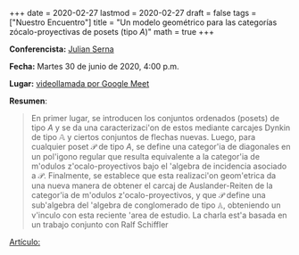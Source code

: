 +++
date      = 2020-02-27
lastmod   = 2020-02-27
draft     = false
tags      = ["Nuestro Encuentro"]
title     = "Un modelo geométrico para las categorías zócalo-proyectivas de posets (tipo $A$)"
math      = true
+++

**Conferencista:** [Julian Serna](https://matematicas.netlify.app/authors/serna-j/)

**Fecha:** Martes 30 de junio de 2020, 4:00 p.m.

**Lugar:** [videollamada por Google Meet]()


**Resumen**:

> En primer lugar, se introducen los conjuntos ordenados (posets) de tipo $A$ y se  da una caracterizaci\'on de estos mediante carcajes Dynkin  de tipo $\mathbb{A}$ y ciertos conjuntos de flechas nuevas. Luego, para cualquier poset $\mathcal{P}$ de tipo $A$, se define una categor\'ia  de diagonales en un pol\'igono regular que resulta equivalente a  la categor\'ia de m\'odulos z\'ocalo-proyectivos bajo el \'algebra de incidencia asociado a  $\mathcal{P}$.  Finalmente, se establece que esta realizaci\'on geom\'etrica da una nueva manera de obtener el carcaj de Auslander-Reiten de la categor\'ia de m\'odulos z\'ocalo-proyectivos, y que $\mathcal{P}$ define una sub\'algebra  del \'algebra de conglomerado  de tipo $\mathbb{A}$, obteniendo un v\'inculo con esta reciente \'area de estudio. La charla est\'a basada en un trabajo conjunto con Ralf Schiffler 

[Artículo:](https://doi.org/10.1016/j.jpaa.2020.106436)


